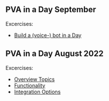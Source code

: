 ## PVA in a Day September
Excercises:
* [Build a (voice-) bot in a Day](https://the.cognitiveservices.ninja/articles/workshop_PVAinaDay/)


## PVA in a Day August 2022
Excercises:
 * [Overview Topics](exercise_01.md)
 * [Functionality](exercise_02.md)
 * [Integration Options](exercise_03.md)
